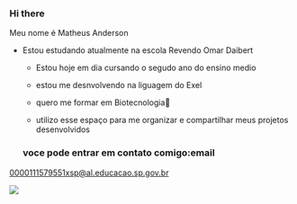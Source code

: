 ### Hi there 

Meu nome é Matheus Anderson

- Estou estudando atualmente na escola Revendo Omar Daibert

  - Estou hoje em dia cursando o segudo ano do ensino medio
 
  - estou me desnvolvendo na liguagem do Exel
 
  - quero me formar em Biotecnologia🔬

  - utilizo esse espaço para me organizar e compartilhar meus projetos desenvolvidos
 
  ### voce pode entrar em contato comigo:email

0000111579551xsp@al.educacao.sp.gov.br

![](https://media1.tenor.com/m/LtHjLeLm3X8AAAAC/law-trafalgar-law.gif)
